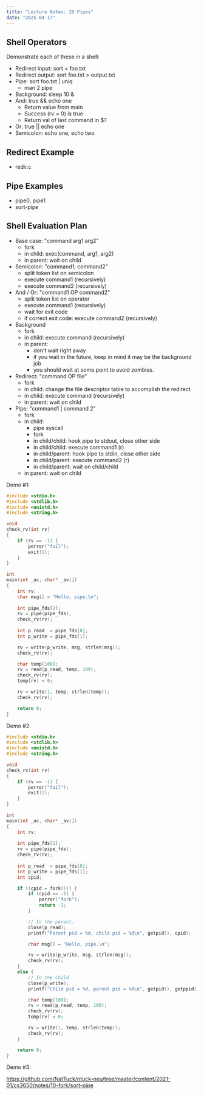 ```yaml
---
title: "Lecture Notes: 20 Pipes"
date: "2025-04-17"
---
```


## Shell Operators

Demonstrate each of these in a shell:

 - Redirect input: sort < foo.txt
 - Redirect output: sort foo.txt > output.txt
 - Pipe: sort foo.txt | uniq
   - man 2 pipe
 - Background: sleep 10 &
 - And: true && echo one
   - Return value from main
   - Success (rv = 0) is true
   - Return val of last command in $?
 - Or: true || echo one
 - Semicolon: echo one; echo two

## Redirect Example

 - redir.c

## Pipe Examples

 - pipe0, pipe1
 - sort-pipe

## Shell Evaluation Plan

 - Base case: "command arg1 arg2"
   - fork
   - in child: exec(command, arg1, arg2)
   - in parent: wait on child
 - Semicolon: "command1; command2"
   - split token list on semicolon
   - execute command1 (recursively)
   - execute command2 (recursively)
 - And / Or: "command1 OP command2"
   - split token list on operator
   - execute command1 (recursively)
   - wait for exit code
   - if correct exit code: execute command2 (recursively)
 - Background
   - fork
   - in child: execute command (recursively)
   - in parent:
     - don't wait right away
     - if you wait in the future, keep in mind it may be the
       background job
     - you should wait at some point to avoid zombies.
 - Redirect: "command OP file" 
   - fork
   - in child: change the file descriptor table to accomplish the redirect
   - in child: execute command (recursively)
   - in parent: wait on child
 - Pipe: "command1 | command 2"
   - fork
   - in child:
     - pipe syscall
     - fork
     - in child/child: hook pipe to stdout, close other side
     - in child/child: execute command1 (r)
     - in child/parent: hook pipe to stdin, close other side
     - in child/parent: execute command2 (r)
     - in child/parent: wait on child/child
   - in parent: wait on child

Demo #1:

```C
#include <stdio.h>
#include <stdlib.h>
#include <unistd.h>
#include <string.h>

void
check_rv(int rv)
{
    if (rv == -1) {
        perror("fail");
        exit(1);
    }
}

int
main(int _ac, char* _av[])
{
    int rv;
    char msg[] = "Hello, pipe.\n";
    
    int pipe_fds[2];
    rv = pipe(pipe_fds);
    check_rv(rv);
   
    int p_read  = pipe_fds[0];
    int p_write = pipe_fds[1];

    rv = write(p_write, msg, strlen(msg));
    check_rv(rv);

    char temp[100];
    rv = read(p_read, temp, 100);
    check_rv(rv);
    temp[rv] = 0;

    rv = write(1, temp, strlen(temp));
    check_rv(rv);

    return 0;
}
```

Demo #2:

```C
#include <stdio.h>
#include <stdlib.h>
#include <unistd.h>
#include <string.h>

void
check_rv(int rv)
{
    if (rv == -1) {
        perror("fail");
        exit(1);
    }
}

int
main(int _ac, char* _av[])
{
    int rv;
    
    int pipe_fds[2];
    rv = pipe(pipe_fds);
    check_rv(rv);
  
    int p_read  = pipe_fds[0];
    int p_write = pipe_fds[1];
    int cpid;

    if ((cpid = fork())) {
        if (cpid == -1) {
            perror("fork");
            return -1;
        }

        // In the parent.
        close(p_read);
        printf("Parent pid = %d, child pid = %d\n", getpid(), cpid);

        char msg[] = "Hello, pipe.\n";

        rv = write(p_write, msg, strlen(msg));
        check_rv(rv);
    }
    else {
        // In the child
        close(p_write);
        printf("Child pid = %d, parent pid = %d\n", getpid(), getppid());

        char temp[100];
        rv = read(p_read, temp, 100);
        check_rv(rv);
        temp[rv] = 0;

        rv = write(1, temp, strlen(temp));
        check_rv(rv);
    }

    return 0;
}
```

Demo #3:

https://github.com/NatTuck/ntuck-neu/tree/master/content/2021-01/cs3650/notes/10-fork/sort-pipe
